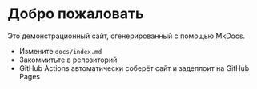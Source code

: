 # Добро пожаловать

Это демонстрационный сайт, сгенерированный с помощью MkDocs.

- Измените `docs/index.md`
- Закоммитьте в репозиторий
- GitHub Actions автоматически соберёт сайт и задеплоит на GitHub Pages
